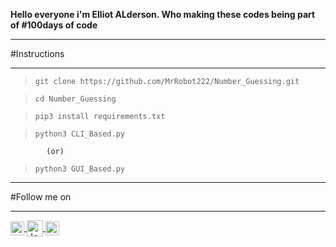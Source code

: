 **Hello everyone i'm Elliot ALderson. Who making these codes being part of #100days of code**
***
#Instructions
***
>`git clone https://github.com/MrRobot222/Number_Guessing.git`

>`cd Number_Guessing`

>`pip3 install requirements.txt`

>`python3 CLI_Based.py`  

            (or)

>`python3 GUI_Based.py`
***

#Follow me on 

*** 
<a href="https://t.me/MrRobotFsec">
    <img align="center" alt="Joker hacker" width="22px" src="https://cdns.iconmonstr.com/wp-content/assets/preview/2018/240/iconmonstr-telegram-1.png">
</a>

<a href="https://www.instagram.com/mrrobot_fsec/">
    <img align="center" alt="Joker hacker" width="26px" src="https://cdn.iconscout.com/icon/free/png-256/instagram-233-896451.png">
</a>

<a href="https://twitter.com/MrRobotFsec">
    <img align="center" alt="Joker hacker" width="22px" src="https://cdns.iconmonstr.com/wp-content/assets/preview/2012/240/iconmonstr-twitter-1.png">
</a>

